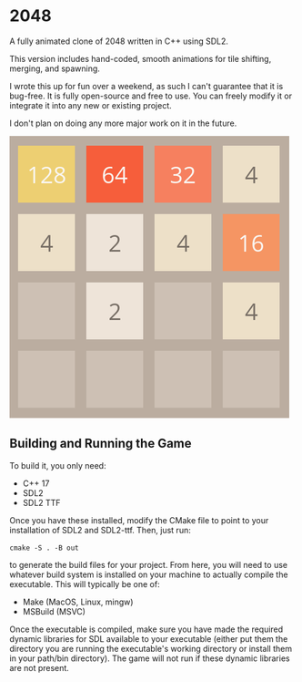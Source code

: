 # 2048

A fully animated clone of 2048 written in C++ using SDL2.

This version includes hand-coded, smooth animations for tile shifting, merging,
and spawning.

I wrote this up for fun over a weekend, as such I can't guarantee that it is
bug-free.  It is fully open-source and free to use.  You can freely modify it or
integrate it into any new or existing project.

I don't plan on doing any more major work on it in the future.

![2048 game preview](assets/preview_image.PNG)

## Building and Running the Game

To build it, you only need:

- C++ 17
- SDL2
- SDL2 TTF 

Once you have these installed, modify the CMake file to point to your
installation of SDL2 and SDL2-ttf. Then, just run:

```
cmake -S . -B out
```

to generate the build files for your project.  From here, you will need to use
whatever build system is installed on your machine to actually compile the
executable. This will typically be one of:

- Make (MacOS, Linux, mingw)
- MSBuild (MSVC)

Once the executable is compiled, make sure you have made the required dynamic
libraries for SDL available to your executable (either put them the directory
you are running the executable's working directory or install them in your
path/bin directory). The game will not run if these dynamic libraries are not
present.


